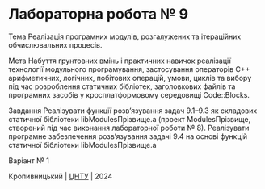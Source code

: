 ﻿# Лабораторна робота № 9

Тема Реалізація програмних модулів, розгалужених та ітераційних обчислювальних процесів.

Мета Набуття ґрунтовних вмінь і практичних навичок реалізації технології модульного програмування, застосування операторів С++ арифметичних, логічних, побітових операцій, умови, циклів та вибору під час розроблення статичних бібліотек, заголовкових файлів та програмних засобів у кросплатформовому середовищі Code::Blocks.

Завдання Реалізувати функції розв’язування задач 9.1–9.3 як складових статичної бібліотеки libModulesПрізвище.а (проект ModulesПрізвище, створений під час виконання лабораторної роботи № 8).
Реалізувати програмне забезпечення розв’язування задачі 9.4 на основі функцій статичної бібліотеки libModulesПрізвище.а

Варіант № 1


Кропивницький | <a href="http://www.kntu.kr.ua/">ЦНТУ</a> | 2024